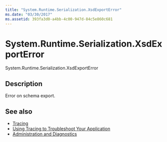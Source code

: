 ```yaml
---
title: "System.Runtime.Serialization.XsdExportError"
ms.date: "03/30/2017"
ms.assetid: 393fa3d0-a4bb-4c00-947d-84c5e860c681
---
```

# System.Runtime.Serialization.XsdExportError
System.Runtime.Serialization.XsdExportError  
  
## Description  
 Error on schema export.  
  
## See also

- [Tracing](../../../../../docs/framework/wcf/diagnostics/tracing/index.md)
- [Using Tracing to Troubleshoot Your Application](../../../../../docs/framework/wcf/diagnostics/tracing/using-tracing-to-troubleshoot-your-application.md)
- [Administration and Diagnostics](../../../../../docs/framework/wcf/diagnostics/index.md)
